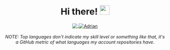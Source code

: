 <!--
### Hi there 👋

**ascillato/ascillato** is a ✨ _special_ ✨ repository because its `README.md` (this file) appears on your GitHub profile.

Profile README FILE for GitHub.

Profile example: https://github.com/Lunox-code
Profile example code: https://github.com/Lunox-code/Lunox-code
more Profile options at: https://github.com/anuraghazra/github-readme-stats
more Profile examples at: https://github.com/kautukkundan/Awesome-Profile-README-templates

Here are some ideas to get you started:

- 🔭 I’m currently working on ...
- 🌱 I’m currently learning ...
- 👯 I’m looking to collaborate on ...
- 🤔 I’m looking for help with ...
- 💬 Ask me about ...
- 📫 How to reach me: ...
- 😄 Pronouns: ...
- ⚡ Fun fact: ...
-->


<!-- Title -->
<h1 align="center">Hi there! 
  <img src="https://raw.githubusercontent.com/iampavangandhi/iampavangandhi/master/gifs/Hi.gif" 
       width="30px">
</h1>
  

<!-- GitHub Stats -->
<p align="center">
  <div align="center">

  <a href="https://github.com/ascillato">
    <img align="center"
      src="https://github-readme-stats.vercel.app/api?username=ascillato&count_private=true&show_icons=true&include_all_commits=true&title_color=81a1c0&icon_color=79ff97&text_color=d5dbe6&bg_color=2e3440" />
  </a>

  <a href="https://github.com/ascillato?tab=repositories">
    <img align="center" 
       src="https://github-readme-stats.vercel.app/api/top-langs/?username=ascillato&layout=compact&langs_count=10&title_color=81a1c0&icon_color=79ff97&text_color=d5dbe6&bg_color=2e3440" 
       alt='Adrian's repositories languages" />
  </a>
  <br>
  <br>
  <em>NOTE: Top languages don't indicate my skill level or something like that, it's a GitHub metric of what languages my account repositories have.</em>
</p>   
